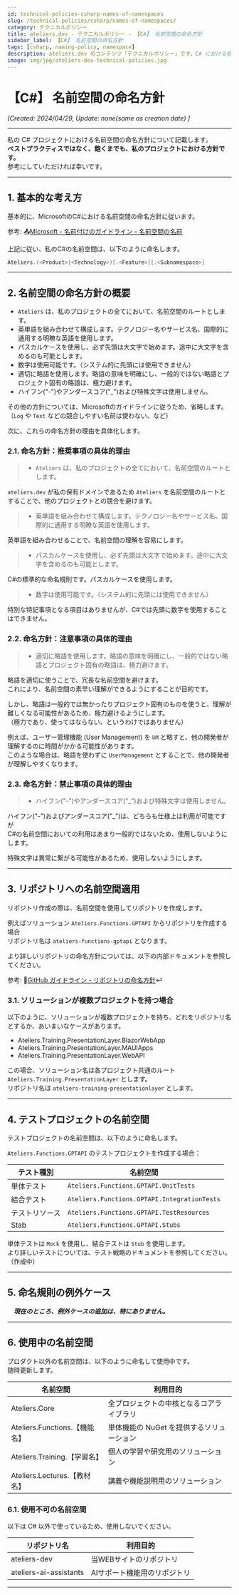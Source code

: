 ```yaml
---
id: technical-policies-csharp-names-of-namespaces
slug: /technical-policies/csharp/names-of-namespaces/
category: テクニカルポリシー
title: ateliers.dev - テクニカルポリシー - 【C#】 名前空間の命名方針
sidebar_label: 【C#】 名前空間の命名方針
tags: [csharp, naming-policy, namespace]
description: ateliers.dev のコンテンツ「テクニカルポリシー」です。C# における名前空間の命名方針について記載しています。
image: img/jpg/ateliers-dev-technical-policies.jpg
---
```


# 【C#】 名前空間の命名方針

*[Created: 2024/04/29, Update: none(same as creation date) ]*

---

私の C# プロジェクトにおける名前空間の命名方針について記載します。  
**ベストプラクティスではなく、飽くまでも、私のプロジェクトにおける方針です。**  
参考にしていただければ幸いです。

---

## 1. 基本的な考え方

基本的に、MicrosoftのC#における名前空間の命名方針に従います。

参考: :outbox_tray:[Microsoft - 名前付けのガイドライン - 名前空間の名前](https://learn.microsoft.com/ja-jp/dotnet/standard/design-guidelines/names-of-namespaces)

上記に従い、私のC#の名前空間は、以下のように命名します。

```csharp
Ateliers.(<Product>|<Technology>)[.<Feature>][.<Subnamespace>]
```

---

## 2. 名前空間の命名方針の概要

* `Ateliers` は、私のプロジェクトの全てにおいて、名前空間のルートとします。
* 英単語を組み合わせて構成します。テクノロジー名やサービス名、国際的に通用する明瞭な英語を使用します。
* パスカルケースを使用し、必ず先頭は大文字で始めます。途中に大文字を含めるのも可能とします。
* 数字は使用可能です。（システム的に先頭には使用できません）
* 適切に略語を使用します。略語の意味を明確にし、一般的ではない略語とプロジェクト固有の略語は、極力避けます。
* ハイフン("-")やアンダースコア("_")および特殊文字は使用しません。

その他の方針については、Microsoftのガイドラインに従うため、省略します。  
（`Log` や `Text` などの競合しやすい名前は使わない、など）

次に、これらの命名方針の理由を具体化します。

### 2.1. 命名方針：推奨事項の具体的理由

> * `Ateliers` は、私のプロジェクトの全てにおいて、名前空間のルートとします。

`ateliers.dev` が私の保有ドメインであるため `Ateliers` を名前空間のルートとすることで、他のプロジェクトとの競合を避けます。

> * 英単語を組み合わせて構成します。テクノロジー名やサービス名、国際的に通用する明瞭な英語を使用します。

英単語を組み合わせることで、名前空間の理解を容易にします。

> * パスカルケースを使用し、必ず先頭は大文字で始めます。途中に大文字を含めるのも可能とします。

C#の標準的な命名規則です。パスカルケースを使用します。

> * 数字は使用可能です。（システム的に先頭には使用できません）

特別な特記事項となる項目はありませんが、C#では先頭に数字を使用することはできません。

### 2.2. 命名方針：注意事項の具体的理由

> * 適切に略語を使用します。略語の意味を明確にし、一般的ではない略語とプロジェクト固有の略語は、極力避けます。

略語を適切に使うことで、冗長な名前空間を避けます。  
これにより、名前空間の素早い理解ができるようにすることが目的です。

しかし、略語は一般的では無かったりプロジェクト固有のものを使うと、理解が難しくなる可能性があるため、極力避けるようにします。  
（極力であり、使ってはならない、というわけではありません）

例えば、ユーザー管理機能 (User Management) を `UM` と略すと、他の開発者が理解するのに時間がかかる可能性があります。  
このような場合は、略語を使わずに `UserManagement` とすることで、他の開発者が理解しやすくなります。

### 2.3. 命名方針：禁止事項の具体的理由

> * ハイフン("-")やアンダースコア("_")および特殊文字は使用しません。

ハイフン("-")およびアンダースコア("_")は、どちらも仕様上は利用が可能ですが  
C#の名前空間においての利用はあまり一般的ではないため、使用しないようにします。

特殊文字は異常に繋がる可能性があるため、使用しないようにします。

---

## 3. リポジトリへの名前空間適用

リポジトリ作成の際は、名前空間を使用してリポジトリを作成します。

例えばソリューション `Ateliers.Functions.GPTAPI` からリポジトリを作成する場合  
リポジトリ名は `ateliers-functions-gptapi` となります。

より詳しいリポジトリの命名方針については、以下の内部ドキュメントを参照してください。

参考: :page_facing_up:[GitHub ガイドライン - リポジトリの命名方針](/docs/github-guidelines/repository-naming-policy/):leftwards_arrow_with_hook:

### 3.1. ソリューションが複数プロジェクトを持つ場合

以下のように、ソリューションが複数プロジェクトを持ち、どれをリポジトリ名とするか、あいまいなケースがあります。

* Ateliers.Training.PresentationLayer.BlazorWebApp
* Ateliers.Training.PresentationLayer.MAUIApps
* Ateliers.Training.PresentationLayer.WebAPI

この場合、ソリューション名は各プロジェクト共通のルート `Ateliers.Training.PresentationLayer` とします。  
リポジトリ名は `ateliers-training-presentationlayer` とします。

---

## 4. テストプロジェクトの名前空間

テストプロジェクトの名前空間は、以下のように命名します。

`Ateliers.Functions.GPTAPI` のテストプロジェクトを作成する場合：

| テスト種別 | 名前空間 |
| --- | --- |
| 単体テスト | `Ateliers.Functions.GPTAPI.UnitTests` |
| 結合テスト | `Ateliers.Functions.GPTAPI.IntegrationTests` |
| テストリソース | `Ateliers.Functions.GPTAPI.TestResources` |
| Stab | `Ateliers.Functions.GPTAPI.Stubs` |

単体テストは `Mock` を使用し、結合テストは `Stub` を使用します。  
より詳しいテストについては、テスト戦略のドキュメントを参照してください。  
（作成中）

---

## 5. 命名規則の例外ケース

　***現在のところ、例外ケースの追加は、特にありません。***

---

## 6. 使用中の名前空間

プロダクト以外の名前空間は、以下のように命名して使用中です。  
随時更新します。

| 名前空間 | 利用目的 |
| --- | --- |
| Ateliers.Core | 全プロジェクトの中核となるコアライブラリ |
| Ateliers.Functions.【機能名】 | 単体機能の NuGet を提供するソリューション |
| Ateliers.Training.【学習名】 | 個人の学習や研究用のソリューション |
| Ateliers.Lectures.【教材名】 | 講義や機能説明用のソリューション |

### 6.1. 使用不可の名前空間

以下は C# 以外で使っているため、使用しないでください。

| リポジトリ名 | 利用目的 |
| --- | --- |
| ateliers-dev | 当WEBサイトのリポジトリ |
| ateliers-ai-assistants | AIサポート機能用のリポジトリ |

---
